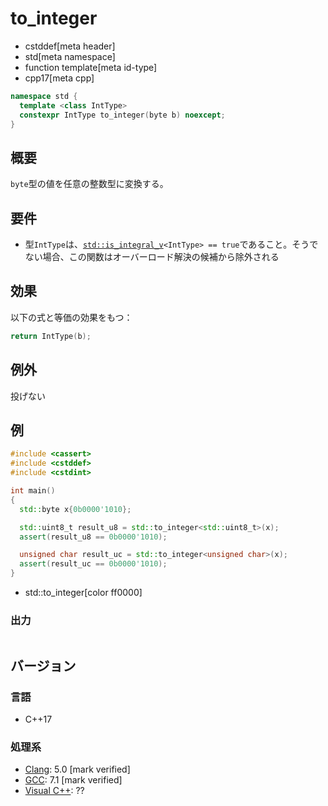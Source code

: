 # to_integer
* cstddef[meta header]
* std[meta namespace]
* function template[meta id-type]
* cpp17[meta cpp]

```cpp
namespace std {
  template <class IntType>
  constexpr IntType to_integer(byte b) noexcept;
}
```

## 概要
`byte`型の値を任意の整数型に変換する。


## 要件
- 型`IntType`は、[`std::is_integral_v`](/reference/type_traits/is_integral.md)`<IntType> == true`であること。そうでない場合、この関数はオーバーロード解決の候補から除外される


## 効果
以下の式と等価の効果をもつ：

```cpp
return IntType(b);
```


## 例外
投げない


## 例
```cpp example
#include <cassert>
#include <cstddef>
#include <cstdint>

int main()
{
  std::byte x{0b0000'1010};

  std::uint8_t result_u8 = std::to_integer<std::uint8_t>(x);
  assert(result_u8 == 0b0000'1010);

  unsigned char result_uc = std::to_integer<unsigned char>(x);
  assert(result_uc == 0b0000'1010);
}
```
* std::to_integer[color ff0000]

### 出力
```
```

## バージョン
### 言語
- C++17

### 処理系
- [Clang](/implementation.md#clang): 5.0 [mark verified]
- [GCC](/implementation.md#gcc): 7.1 [mark verified]
- [Visual C++](/implementation.md#visual_cpp): ??
